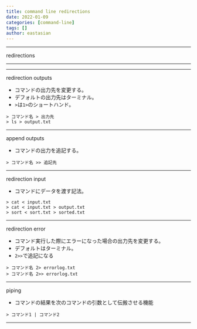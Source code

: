 ```yaml
---
title: command line redirections
date: 2022-01-09
categories: [command-line]
tags: []
author: eastasian
---
```

***
redirections
***
***
redirection outputs
- コマンドの出力先を変更する。
- デフォルトの出力先はターミナル。
- `>`は`1>`のショートハンド。
```
> コマンド名 > 出力先
> ls > output.txt
```

***
append outputs
- コマンドの出力を追記する。
```
> コマンド名 >> 追記先
```

***
redirection input
- コマンドにデータを渡す記法。
```
> cat < input.txt
> cat < input.txt > output.txt
> sort < sort.txt > sorted.txt
```

***
redirection error
- コマンド実行した際にエラーになった場合の出力先を変更する。
- デフォルトはターミナル。
- `2>>`で追記になる
```
> コマンド名 2> errorlog.txt
> コマンド名 2>> errorlog.txt
```

***
piping
- コマンドの結果を次のコマンドの引数として伝搬させる機能
```
> コマンド1 | コマンド2
```

***
